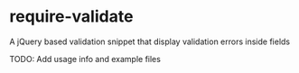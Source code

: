 require-validate
================

A jQuery based validation snippet that display validation errors inside fields

TODO: Add usage info and example files
